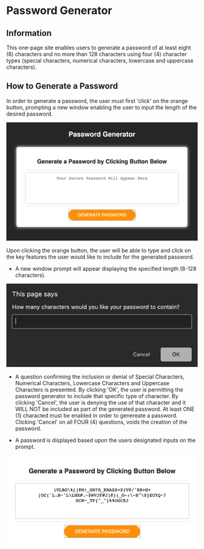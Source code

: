 # Password Generator

## Information

This one-page site enables users to generate a password of at least eight (8) characters and no more than 128 characters using four (4) character types (special characters, numerical characters, lowercase and uppercase characters).

## How to Generate a Password

In order to generate a password, the user must first 'click' on the orange button, prompting a new window enabling the user to input the length of the desired password.

![The Password Generator application displays an ORANGE BUTTON to "Generate Password".](./assets/images/home-btn.jpg)

Upon clicking the orange button, the user will be able to type and click on the key features the user would like to include for the generated password.

* A new window prompt will appear displaying the specified length (8-128 characters).

![The Prompt window appears over the page enabling users to define the elements of the password being generated.](./assets/images/prompt.jpg)

* A question confirming the inclusion or denial of Special Characters, Numerical Characters, Lowercase Characters and Uppercase Characters is presented. By clicking 'OK', the user is permitting the password generator to include that specific type of character. By clicking 'Cancel', the user is denying the use of that character and it WILL NOT be included as part of the generated password. At least ONE (1) characted must be enabled in order to genereate a password. Clicking 'Cancel' on all FOUR (4) questions, voids the creation of the password.

* A password is displayed based upon the users designated inputs on the prompt.

![The Password Generator successfully shows the password if at least ONE character is selected.](./assets/images/gen-pw.jpg)